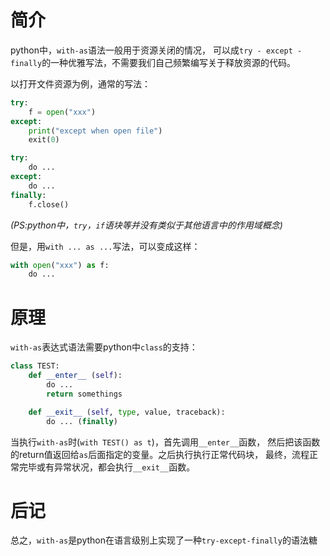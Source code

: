 # 简介

python中，`with-as`语法一般用于资源关闭的情况，
可以成`try - except - finally`的一种优雅写法，不需要我们自己频繁编写关于释放资源的代码。

以打开文件资源为例，通常的写法：

``` python
try:
	f = open("xxx")
except:
	print("except when open file")
	exit(0)

try:
	do ...
except:
	do ...
finally:
	f.close()
```

_(PS:python中，`try`，`if`语块等并没有类似于其他语言中的作用域概念)_

但是，用`with ... as ...`写法，可以变成这样：

``` python
with open("xxx") as f:
	do ...
```

# 原理

`with-as`表达式语法需要python中`class`的支持：

``` python
class TEST:
	def __enter__ (self):
		do ...
		return somethings

	def __exit__ (self, type, value, traceback):
		do ... (finally)
```

当执行`with-as`时(`with TEST() as t`)，首先调用`__enter__`函数，
然后把该函数的return值返回给`as`后面指定的变量。之后执行执行正常代码块，
最终，流程正常完毕或有异常状况，都会执行`__exit__`函数。

# 后记

总之，`with-as`是python在语言级别上实现了一种`try-except-finally`的语法糖
